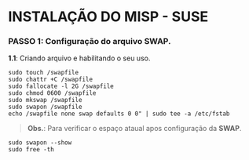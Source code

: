 # INSTALAÇÃO DO MISP - SUSE

### PASSO 1: Configuração do arquivo **SWAP**.

**1.1**: Criando arquivo e habilitando o seu uso.
```
sudo touch /swapfile
sudo chattr +C /swapfile
sudo fallocate -l 2G /swapfile
sudo chmod 0600 /swapfile
sudo mkswap /swapfile
sudo swapon /swapfile
echo /swapfile none swap defaults 0 0" | sudo tee -a /etc/fstab
```

> **Obs.**: Para verificar o espaço ataual apos configuração da **SWAP**.
```
sudo swapon --show
sudo free -th
```
